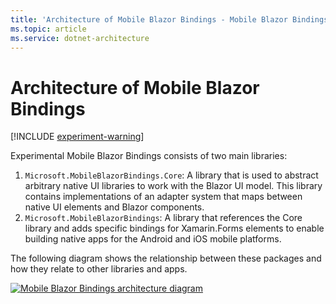 ```yaml
---
title: 'Architecture of Mobile Blazor Bindings - Mobile Blazor Bindings'
ms.topic: article
ms.service: dotnet-architecture
---
```


# Architecture of Mobile Blazor Bindings

[!INCLUDE [experiment-warning](../includes/experiment-warning.md)]

Experimental Mobile Blazor Bindings consists of two main libraries:

1. `Microsoft.MobileBlazorBindings.Core`: A library that is used to abstract arbitrary native UI libraries to work with the Blazor UI model. This library contains implementations of an adapter system that maps between native UI elements and Blazor components.
1. `Microsoft.MobileBlazorBindings`: A library that references the Core library and adds specific bindings for Xamarin.Forms elements to enable building native apps for the Android and iOS mobile platforms.

The following diagram shows the relationship between these packages and how they relate to other libraries and apps.

[ ![Mobile Blazor Bindings architecture diagram](./media/architecture/mobileblazorbindings-architecture-inline.png) ](./media/architecture/mobileblazorbindings-architecture-expanded.png#lightbox)
